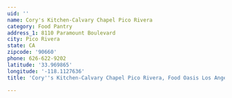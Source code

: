 ```yaml
---
uid: ''
name: Cory's Kitchen-Calvary Chapel Pico Rivera
category: Food Pantry
address_1: 8110 Paramount Boulevard
city: Pico Rivera
state: CA
zipcode: '90660'
phone: 626-622-9202
latitude: '33.969865'
longitude: '-118.1127636'
title: 'Cory''s Kitchen-Calvary Chapel Pico Rivera, Food Oasis Los Angeles'

---
```

